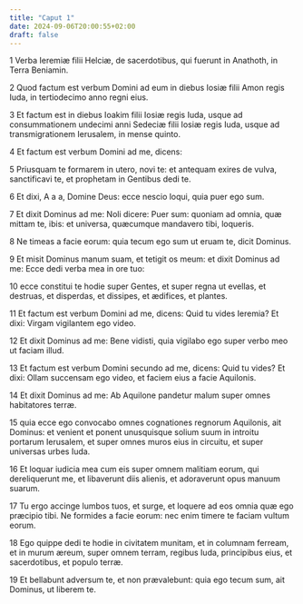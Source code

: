 ```yaml
---
title: "Caput 1"
date: 2024-09-06T20:00:55+02:00
draft: false
---
```



1 Verba Ieremiæ filii Helciæ, de sacerdotibus, qui fuerunt in Anathoth, in Terra Beniamin.

2 Quod factum est verbum Domini ad eum in diebus Iosiæ filii Amon regis Iuda, in tertiodecimo anno regni eius.

3 Et factum est in diebus Ioakim filii Iosiæ regis Iuda, usque ad consummationem undecimi anni Sedeciæ filii Iosiæ regis Iuda, usque ad transmigrationem Ierusalem, in mense quinto.

4 Et factum est verbum Domini ad me, dicens:

5 Priusquam te formarem in utero, novi te: et antequam exires de vulva, sanctificavi te, et prophetam in Gentibus dedi te.

6 Et dixi, A a a, Domine Deus: ecce nescio loqui, quia puer ego sum.

7 Et dixit Dominus ad me: Noli dicere: Puer sum: quoniam ad omnia, quæ mittam te, ibis: et universa, quæcumque mandavero tibi, loqueris.

8 Ne timeas a facie eorum: quia tecum ego sum ut eruam te, dicit Dominus.

9 Et misit Dominus manum suam, et tetigit os meum: et dixit Dominus ad me: Ecce dedi verba mea in ore tuo:

10 ecce constitui te hodie super Gentes, et super regna ut evellas, et destruas, et disperdas, et dissipes, et ædifices, et plantes.

11 Et factum est verbum Domini ad me, dicens: Quid tu vides Ieremia? Et dixi: Virgam vigilantem ego video.

12 Et dixit Dominus ad me: Bene vidisti, quia vigilabo ego super verbo meo ut faciam illud.

13 Et factum est verbum Domini secundo ad me, dicens: Quid tu vides? Et dixi: Ollam succensam ego video, et faciem eius a facie Aquilonis.

14 Et dixit Dominus ad me: Ab Aquilone pandetur malum super omnes habitatores terræ.

15 quia ecce ego convocabo omnes cognationes regnorum Aquilonis, ait Dominus: et venient et ponent unusquisque solium suum in introitu portarum Ierusalem, et super omnes muros eius in circuitu, et super universas urbes Iuda.

16 Et loquar iudicia mea cum eis super omnem malitiam eorum, qui dereliquerunt me, et libaverunt diis alienis, et adoraverunt opus manuum suarum.

17 Tu ergo accinge lumbos tuos, et surge, et loquere ad eos omnia quæ ego præcipio tibi. Ne formides a facie eorum: nec enim timere te faciam vultum eorum.

18 Ego quippe dedi te hodie in civitatem munitam, et in columnam ferream, et in murum æreum, super omnem terram, regibus Iuda, principibus eius, et sacerdotibus, et populo terræ.

19 Et bellabunt adversum te, et non prævalebunt: quia ego tecum sum, ait Dominus, ut liberem te.

